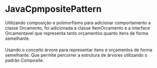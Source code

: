 # JavaCpmpositePattern
Utilizando composição e polimorfismo para adicionar comportamento a classe Orcamento, foi adicionada a classe ItemOrcamento e a interface Orcamentavel que representa tanto orçamentos quanto itens de forma semelhante.
####
Usando o conceito árvore para representar itens e orçamentos de forma semelhante. Que permite percorrer a estrutura de árvores utilizando o padrão Composite.
